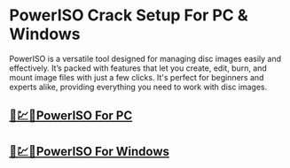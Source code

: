 # PowerISO Crack Setup For PC & Windows


PowerISO is a versatile tool designed for managing disc images easily and effectively. It’s packed with features that let you create, edit, burn, and mount image files with just a few clicks. It's perfect for beginners and experts alike, providing everything you need to work with disc images.


## [🚀💹🎉PowerISO For PC](https://tinyurl.com/5n8xttf6)

## [🚀💹🎉PowerISO For Windows            ](https://tinyurl.com/5n8xttf6)
